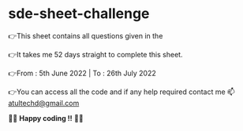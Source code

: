 # sde-sheet-challenge

👉This sheet contains all questions given in the <a href="https://takeuforward.org/interviews/strivers-sde-sheet-top-coding-interview-problems/" target="_blank" ></a>

👉It takes me 52 days straight to complete this sheet.

👉From : 5th June 2022 | To : 26th July 2022

👉You can access all the code and if any help required contact me 📫atultechd@gmail.com

👨‍💻 **Happy coding !!** 👨‍💻